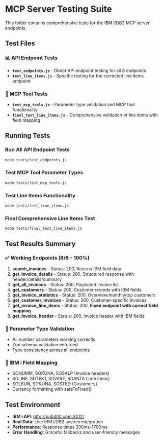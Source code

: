 # MCP Server Testing Suite

This folder contains comprehensive tests for the IBM i/DB2 MCP server endpoints.

## Test Files

### 📊 **API Endpoint Tests**
- **`test_endpoints.js`** - Direct API endpoint testing for all 8 endpoints
- **`test_line_items.js`** - Specific testing for the corrected line items endpoint

### 🔧 **MCP Tool Tests**
- **`test_mcp_tools.js`** - Parameter type validation and MCP tool functionality
- **`final_test_line_items.js`** - Comprehensive validation of line items with field mapping

## Running Tests

### Run All API Endpoint Tests
```bash
node tests/test_endpoints.js
```

### Test MCP Tool Parameter Types
```bash
node tests/test_mcp_tools.js
```

### Test Line Items Functionality
```bash
node tests/test_line_items.js
```

### Final Comprehensive Line Items Test
```bash
node tests/final_test_line_items.js
```

## Test Results Summary

### ✅ Working Endpoints (8/8 - 100%)
1. **search_invoices** - Status: 200, Returns IBM field data
2. **get_invoice_details** - Status: 200, Structured response with header/details/summary
3. **get_all_invoices** - Status: 200, Paginated invoice list
4. **get_customers** - Status: 200, Customer records with IBM fields
5. **get_invoice_statistics** - Status: 200, Overview/monthly/top customers
6. **get_customer_invoices** - Status: 200, Customer-specific invoices
7. **get_invoice_line_items** - Status: 200, **Fixed endpoint with correct field mapping**
8. **get_invoice_header** - Status: 200, Invoice header with IBM fields

### 🔧 Parameter Type Validation
- All number parameters working correctly
- Zod schema validation enforced
- Type consistency across all endpoints

### 🎯 IBM i Field Mapping
- SONUMM, SOKUNA, SOSALP (Invoice headers)
- SDLINE, SDTEK1, SDVARE, SDANTA (Line items)
- SOLKUN, SOKUNA, SOSTED (Customers)
- Currency formatting with safeToFixed()

## Test Environment
- **IBM i API**: http://pub400.com:3012/
- **Real Data**: Live IBM i/DB2 system integration
- **Performance**: Response times 300ms-1700ms
- **Error Handling**: Graceful fallbacks and user-friendly messages
